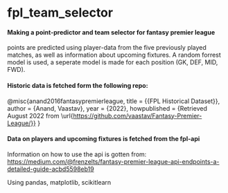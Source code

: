 # fpl_team_selector
#### Making a point-predictor and team selector for fantasy premier league
points are predicted using player-data from the five previously played matches, as well as information about upcoming fixtures.
A random forrest model is used, a seperate model is made for each position (GK, DEF, MID, FWD).


#### Historic data is fetched form the following repo:
@misc{anand2016fantasypremierleague,
  title = {{FPL Historical Dataset}},
  author = {Anand, Vaastav},
  year = {2022},
  howpublished = {Retrieved August 2022 from \url{https://github.com/vaastav/Fantasy-Premier-League/}}
}

#### Data on players and upcoming fixtures is fetched from the fpl-api
Information on how to use the api is gotten from:
https://medium.com/@frenzelts/fantasy-premier-league-api-endpoints-a-detailed-guide-acbd5598eb19

Using pandas, matplotlib, scikitlearn
